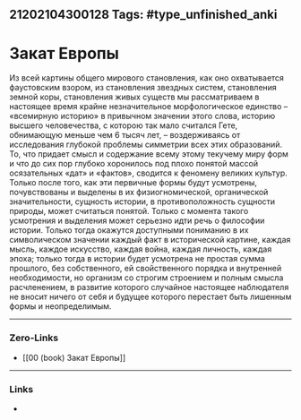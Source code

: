 21202104300128
Tags: #type_unfinished_anki
---
# Закат Европы

Из всей картины общего мирового становления, как оно охватывается фаустовским взором, из становления звездных систем, становления земной коры, становления живых существ мы рассматриваем в настоящее время крайне незначительное морфологическое единство – «всемирную историю» в привычном значении этого слова, историю высшего человечества, с которою так мало считался Гете, обнимающую меньше чем 6 тысяч лет, – воздерживаясь от исследования глубокой проблемы симметрии всех этих образований. То, что придает смысл и содержание всему этому текучему миру форм и что до сих пор глубоко хоронилось под плохо понятой массой осязательных «дат» и «фактов», сводится к феномену великих культур. Только после того, как эти первичные формы будут усмотрены, почувствованы и выделены в их физиогномической, органической значительности, сущность истории, в противоположность сущности природы, может считаться понятой. Только с момента такого усмотрения и выделения может серьезно идти речь о философии истории. Только тогда окажутся доступными пониманию в их символическом значении каждый факт в исторической картине, каждая мысль, каждое искусство, каждая война, каждая личность, каждая эпоха; только тогда в истории будет усмотрена не простая сумма прошлого, без собственного, ей свойственного порядка и внутренней необходимости, но организм со строгим строением и полным смысла расчленением, в развитие которого случайное настоящее наблюдателя не вносит ничего от себя и будущее которого перестает быть лишенным формы и неопределимым.

---
### Zero-Links
- [[00 (book) Закат Европы]]
---
### Links
-